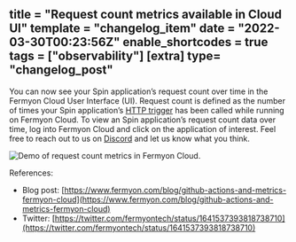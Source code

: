 title = "Request count metrics available in Cloud UI"
template = "changelog_item"
date = "2022-03-30T00:23:56Z"
enable_shortcodes = true
tags = ["observability"]
[extra]
type= "changelog_post"
---

You can now see your Spin application’s request count over time in the Fermyon Cloud User Interface (UI). Request count is defined as the number of times your Spin application’s [HTTP trigger](https://spinframework.dev/http-trigger) has been called while running on Fermyon Cloud. To view an Spin application’s request count data over time, log into Fermyon Cloud and click on the application of interest. Feel free to reach out to us on [Discord](https://discord.gg/AAFNfS7NGf) and let us know what you think.  

<img src="/static/image/changelog/metrics-request-count.gif" alt="Demo of request count metrics in Fermyon Cloud.">

<!-- break -->

References:

- Blog post: [https://www.fermyon.com/blog/github-actions-and-metrics-fermyon-cloud](https://www.fermyon.com/blog/github-actions-and-metrics-fermyon-cloud)
- Twitter: [https://twitter.com/fermyontech/status/1641537393818738710](https://twitter.com/fermyontech/status/1641537393818738710)